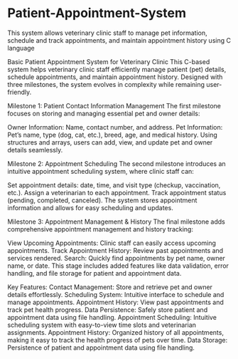 # Patient-Appointment-System
This system allows veterinary clinic staff to manage pet information, schedule and track appointments, and maintain appointment history using C language

Basic Patient Appointment System for Veterinary Clinic
This C-based system helps veterinary clinic staff efficiently manage patient (pet) details, schedule appointments, and maintain appointment history. Designed with three milestones, the system evolves in complexity while remaining user-friendly.

Milestone 1: Patient Contact Information Management
The first milestone focuses on storing and managing essential pet and owner details:

Owner Information: Name, contact number, and address.
Pet Information: Pet’s name, type (dog, cat, etc.), breed, age, and medical history.
Using structures and arrays, users can add, view, and update pet and owner details seamlessly.

Milestone 2: Appointment Scheduling
The second milestone introduces an intuitive appointment scheduling system, where clinic staff can:

Set appointment details: date, time, and visit type (checkup, vaccination, etc.).
Assign a veterinarian to each appointment.
Track appointment status (pending, completed, canceled).
The system stores appointment information and allows for easy scheduling and updates.

Milestone 3: Appointment Management & History
The final milestone adds comprehensive appointment management and history tracking:

View Upcoming Appointments: Clinic staff can easily access upcoming appointments.
Track Appointment History: Review past appointments and services rendered.
Search: Quickly find appointments by pet name, owner name, or date.
This stage includes added features like data validation, error handling, and file storage for patient and appointment data.

Key Features:
Contact Management: Store and retrieve pet and owner details effortlessly.
Scheduling System: Intuitive interface to schedule and manage appointments.
Appointment History: View past appointments and track pet health progress.
Data Persistence: Safely store patient and appointment data using file handling.
Appointment Scheduling: Intuitive scheduling system with easy-to-view time slots and veterinarian assignments.
Appointment History: Organized history of all appointments, making it easy to track the health progress of pets over time.
Data Storage: Persistence of patient and appointment data using file handling.



